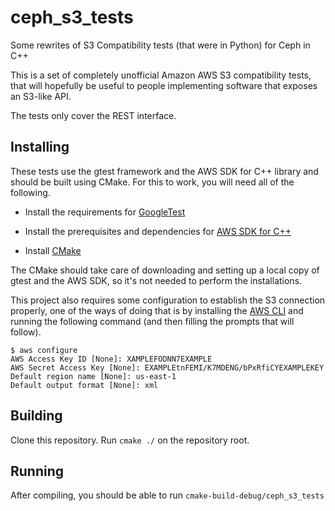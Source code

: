 # ceph_s3_tests
Some rewrites of S3 Compatibility tests (that were in Python) for Ceph in C++

This is a set of completely unofficial Amazon AWS S3 compatibility tests, that will hopefully be useful to people implementing software that exposes an S3-like API.

The tests only cover the REST interface.

## Installing

These tests use the gtest framework and the AWS SDK for C++ library and should be built using CMake.
For this to work, you will need all of the following.

* Install the requirements for [GoogleTest](https://github.com/google/googletest#requirements)

* Install the prerequisites and dependencies for [AWS SDK for C++](https://docs.aws.amazon.com/sdk-for-cpp/v1/developer-guide/setup.html)

* Install [CMake](https://cmake.org/install/)


The CMake should take care of downloading and setting up a local copy of gtest and the AWS SDK, so it's not needed to perform the installations.

This project also requires some configuration to establish the S3 connection properly, one of the ways of doing that is by installing the [AWS CLI](https://docs.aws.amazon.com/cli/latest/userguide/installing.html) and running the following command (and then filling the prompts that will follow).

    $ aws configure
    AWS Access Key ID [None]: XAMPLEFODNN7EXAMPLE
    AWS Secret Access Key [None]: EXAMPLEtnFEMI/K7MDENG/bPxRfiCYEXAMPLEKEY
    Default region name [None]: us-east-1
    Default output format [None]: xml

## Building

Clone this repository.
Run `cmake ./` on the repository root.

## Running

After compiling, you should be able to run `cmake-build-debug/ceph_s3_tests`
